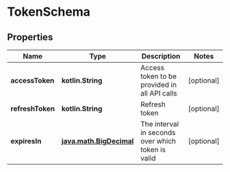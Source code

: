
# TokenSchema

## Properties
Name | Type | Description | Notes
------------ | ------------- | ------------- | -------------
**accessToken** | **kotlin.String** | Access token to be provided in all API calls |  [optional]
**refreshToken** | **kotlin.String** | Refresh token |  [optional]
**expiresIn** | [**java.math.BigDecimal**](java.math.BigDecimal.md) | The interval in seconds over which token is valid |  [optional]



